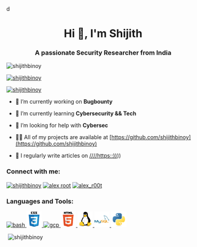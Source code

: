 d<h1 align="center">Hi 👋, I'm Shijith</h1>
<h3 align="center">A passionate Security Researcher from India</h3>

<p align="left"> <img src="https://komarev.com/ghpvc/?username=shijithbinoy&label=Profile%20views&color=0e75b6&style=flat" alt="shijithbinoy" /> </p>

<p align="left"> <a href="https://github.com/ryo-ma/github-profile-trophy"><img src="https://github-profile-trophy.vercel.app/?username=shijithbinoy" alt="shijithbinoy" /></a> </p>

<p align="left"> <a href="https://twitter.com/shijithbinoy" target="blank"><img src="https://img.shields.io/twitter/follow/shijithbinoy?logo=twitter&style=for-the-badge" alt="shijithbinoy" /></a> </p>

- 🔭 I’m currently working on **Bugbounty**

- 🌱 I’m currently learning **Cybersecurity && Tech**

- 🤝 I’m looking for help with **Cybersec**

- 👨‍💻 All of my projects are available at [https://github.com/shijithbinoy](https://github.com/shijithbinoy)

- 📝 I regularly write articles on [////https::))](////https::)))

<h3 align="left">Connect with me:</h3>
<p align="left">
<a href="https://twitter.com/shijithbinoy" target="blank"><img align="center" src="https://raw.githubusercontent.com/rahuldkjain/github-profile-readme-generator/master/src/images/icons/Social/twitter.svg" alt="shijithbinoy" height="30" width="40" /></a>
<a href="https://fb.com/alex root" target="blank"><img align="center" src="https://raw.githubusercontent.com/rahuldkjain/github-profile-readme-generator/master/src/images/icons/Social/facebook.svg" alt="alex root" height="30" width="40" /></a>
<a href="https://instagram.com/alex_r00t" target="blank"><img align="center" src="https://raw.githubusercontent.com/rahuldkjain/github-profile-readme-generator/master/src/images/icons/Social/instagram.svg" alt="alex_r00t" height="30" width="40" /></a>
</p>

<h3 align="left">Languages and Tools:</h3>
<p align="left"> <a href="https://www.gnu.org/software/bash/" target="_blank" rel="noreferrer"> <img src="https://www.vectorlogo.zone/logos/gnu_bash/gnu_bash-icon.svg" alt="bash" width="40" height="40"/> </a> <a href="https://www.w3schools.com/css/" target="_blank" rel="noreferrer"> <img src="https://raw.githubusercontent.com/devicons/devicon/master/icons/css3/css3-original-wordmark.svg" alt="css3" width="40" height="40"/> </a> <a href="https://cloud.google.com" target="_blank" rel="noreferrer"> <img src="https://www.vectorlogo.zone/logos/google_cloud/google_cloud-icon.svg" alt="gcp" width="40" height="40"/> </a> <a href="https://www.w3.org/html/" target="_blank" rel="noreferrer"> <img src="https://raw.githubusercontent.com/devicons/devicon/master/icons/html5/html5-original-wordmark.svg" alt="html5" width="40" height="40"/> </a> <a href="https://www.linux.org/" target="_blank" rel="noreferrer"> <img src="https://raw.githubusercontent.com/devicons/devicon/master/icons/linux/linux-original.svg" alt="linux" width="40" height="40"/> </a> <a href="https://www.mysql.com/" target="_blank" rel="noreferrer"> <img src="https://raw.githubusercontent.com/devicons/devicon/master/icons/mysql/mysql-original-wordmark.svg" alt="mysql" width="40" height="40"/> </a> <a href="https://www.python.org" target="_blank" rel="noreferrer"> <img src="https://raw.githubusercontent.com/devicons/devicon/master/icons/python/python-original.svg" alt="python" width="40" height="40"/> </a> </p>

<p>&nbsp;<img align="center" src="https://github-readme-stats.vercel.app/api?username=shijithbinoy&show_icons=true&locale=en" alt="shijithbinoy" /></p>

